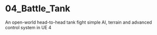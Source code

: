 # 04_Battle_Tank
An open-world head-to-head tank fight simple AI, terrain and advanced control system in UE 4
